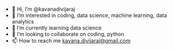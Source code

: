 - 👋 Hi, I’m @kavanadivijaraj
- 👀 I’m interested in coding, data science, machine learning, data analytics
- 🌱 I’m currently learning data science
- 💞️ I’m looking to collaborate on coding, python
- 📫 How to reach me kavana.divijaraj@gmail.com

<!---
kavanadivijaraj/kavanadivijaraj is a ✨ special ✨ repository because its `README.md` (this file) appears on your GitHub profile.
You can click the Preview link to take a look at your changes.
--->
